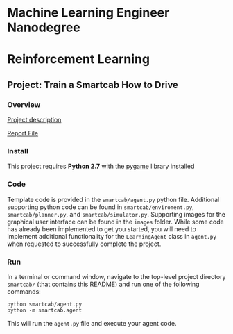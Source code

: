 # Machine Learning Engineer Nanodegree
# Reinforcement Learning
## Project: Train a Smartcab How to Drive

### Overview

[Project description](https://github.com/henry32144/udacity-mlnd-smartcab/project_description.md)

[Report File](https://henry32144.github.io/udacity-mlnd-smartcab/)

### Install

This project requires **Python 2.7** with the [pygame](https://www.pygame.org/wiki/GettingStarted) library installed

### Code

Template code is provided in the `smartcab/agent.py` python file. Additional supporting python code can be found in `smartcab/enviroment.py`, `smartcab/planner.py`, and `smartcab/simulator.py`. Supporting images for the graphical user interface can be found in the `images` folder. While some code has already been implemented to get you started, you will need to implement additional functionality for the `LearningAgent` class in `agent.py` when requested to successfully complete the project. 

### Run

In a terminal or command window, navigate to the top-level project directory `smartcab/` (that contains this README) and run one of the following commands:

```python smartcab/agent.py```  
```python -m smartcab.agent```

This will run the `agent.py` file and execute your agent code.
